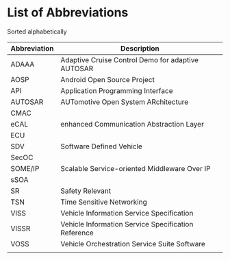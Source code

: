 # List of Abbreviations

Sorted alphabetically

|Abbreviation|Description|
|--|--|
|ADAAA|Adaptive Cruise Control Demo for adaptive AUTOSAR|
|AOSP|Android Open Source Project|
|API|Application Programming Interface|
|AUTOSAR|AUTomotive Open System ARchitecture|
|CMAC||
|eCAL|enhanced Communication Abstraction Layer|
|ECU||
|SDV|Software Defined Vehicle|
|SecOC||
|SOME/IP|Scalable Service-oriented Middleware Over IP|
|sSOA||
|SR|Safety Relevant|
|TSN|Time Sensitive Networking|
|VISS|Vehicle Information Service Specification|
|VISSR|Vehicle Information Service Specification Reference|
|VOSS|Vehicle Orchestration Service Suite Software|
|||
